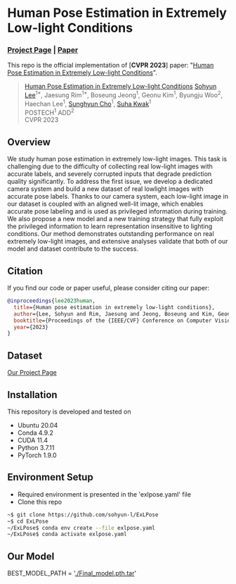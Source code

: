 # Human Pose Estimation in Extremely Low-light Conditions

### [Project Page](http://cg.postech.ac.kr/research/ExLPose/) | [Paper](https://arxiv.org/abs/2303.15410)
This repo is the official implementation of [**CVPR 2023**] paper: "[Human Pose Estimation in Extremely Low-light Conditions](https://arxiv.org/abs/2303.15410)".

> [Human Pose Estimation in Extremely Low-light Conditions]([https://arxiv.org/abs/2204.01587](https://arxiv.org/abs/2303.15410))     
> [Sohyun Lee](https://sohyun-l.github.io)<sup>1*</sup>, Jaesung Rim<sup>1*</sup>, Boseung Jeong<sup>1</sup>, Geonu Kim<sup>1</sup>, Byungju Woo<sup>2</sup>, Haechan Lee<sup>1</sup>, [Sunghyun Cho](https://www.scho.pe.kr/)<sup>1</sup>, [Suha Kwak](http://cvlab.postech.ac.kr/~suhakwak/)<sup>1</sup>\
> POSTECH<sup>1</sup> ADD<sup>2</sup>\
> CVPR 2023


## Overview
We study human pose estimation in extremely low-light images. This task is challenging due to the difficulty of collecting real low-light images with accurate labels, and severely corrupted inputs that degrade prediction quality significantly. To address the first issue, we develop a dedicated camera system and build a new dataset of real lowlight images with accurate pose labels. Thanks to our camera system, each low-light image in our dataset is coupled with an aligned well-lit image, which enables accurate pose labeling and is used as privileged information during training. We also propose a new model and a new training strategy that fully exploit the privileged information to learn representation insensitive to lighting conditions. Our method demonstrates outstanding performance on real extremely low-light images, and extensive analyses validate that both of our model and dataset contribute to the success.

## Citation
If you find our code or paper useful, please consider citing our paper:

```BibTeX
@inproceedings{lee2023human,
  title={Human pose estimation in extremely low-light conditions},
  author={Lee, Sohyun and Rim, Jaesung and Jeong, Boseung and Kim, Geonu and Woo, Byungju and Lee, Haechan and Cho, Sunghyun and Kwak, Suha},
  booktitle={Proceedings of the {IEEE/CVF} Conference on Computer Vision and Pattern Recognition (CVPR)},
  year={2023}
}
```

## Dataset
[Our Project Page](http://cg.postech.ac.kr/research/ExLPose/)

## Installation
This repository is developed and tested on

- Ubuntu 20.04
- Conda 4.9.2
- CUDA 11.4
- Python 3.7.11
- PyTorch 1.9.0

## Environment Setup
* Required environment is presented in the 'exlpose.yaml' file
* Clone this repo
```bash
~$ git clone https://github.com/sohyun-l/ExLPose
~$ cd ExLPose
~/ExLPose$ conda env create --file exlpose.yaml
~/ExLPose$ conda activate exlpose.yaml
```

## Our Model
BEST_MODEL_PATH = '[./Final_model.pth.tar](https://drive.google.com/file/d/1kB9gypMxhnC2NIDk5InhrbTIIBdC9gdu/view?usp=sharing)'


